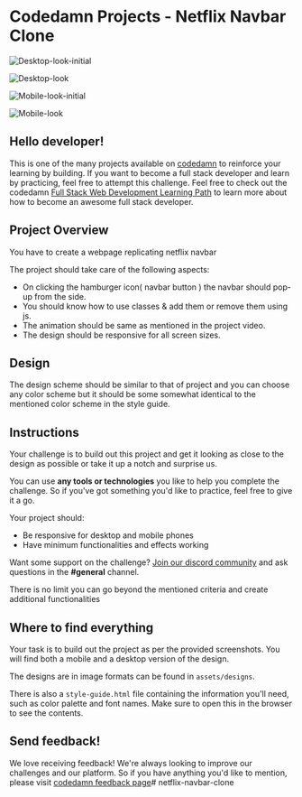 # Codedamn Projects - Netflix Navbar Clone

![Desktop-look-initial](https://user-images.githubusercontent.com/74403818/193744834-5503a03d-8e2f-419c-8aed-4ee75669786c.png)

![Desktop-look](https://user-images.githubusercontent.com/74403818/193744938-f119ec47-6e25-4652-8f89-549dfe3f1db3.png)

![Mobile-look-initial](https://user-images.githubusercontent.com/74403818/193745028-e50298f2-e7e7-4311-9f91-e8b49aa231b9.png)

![Mobile-look](https://user-images.githubusercontent.com/74403818/193744811-a6f62f2e-2b0a-4916-98a2-8068279dcb4a.png)

## Hello developer!

This is one of the many projects available on [codedamn](https://codedamn.com/projects) to reinforce your learning by building. If you want to become a full stack developer and learn by practicing, feel free to attempt this challenge. Feel free to check out the codedamn [Full Stack Web Development Learning Path](https://codedamn.com/learning-paths/fullstack) to learn more about how to become an awesome full stack developer.

## Project Overview

You have to create a webpage replicating netflix navbar

The project should take care of the following aspects:

- On clicking the hamburger icon( navbar button ) the navbar should pop-up from the side.
- You should know how to use classes & add them or remove them using js.
- The animation should be same as mentioned in the project video.
- The design should be responsive for all screen sizes.

## Design

The design scheme should be similar to that of project and you can choose any color scheme but it should be some somewhat identical to the mentioned color scheme in the style guide.

## Instructions

Your challenge is to build out this project and get it looking as close to the design as possible or take it up a notch and surprise us.

You can use **any tools or technologies** you like to help you complete the challenge. So if you've got something you'd like to practice, feel free to give it a go.

Your project should:

- Be responsive for desktop and mobile phones
- Have minimum functionalities and effects working

Want some support on the challenge? [Join our discord community](https://cdm.sh/discord) and ask questions in the **#general** channel.

There is no limit you can go beyond the mentioned criteria and create additional functionalities

## Where to find everything

Your task is to build out the project as per the provided screenshots. You will find both a mobile and a desktop version of the design.

The designs are in image formats can be found in `assets/designs`.

There is also a `style-guide.html` file containing the information you'll need, such as color palette and font names. Make sure to open this in the browser to see the contents.

## Send feedback!

We love receiving feedback! We're always looking to improve our challenges and our platform. So if you have anything you'd like to mention, please visit [codedamn feedback page](https://codedamn.com/contact)# netflix-navbar-clone
